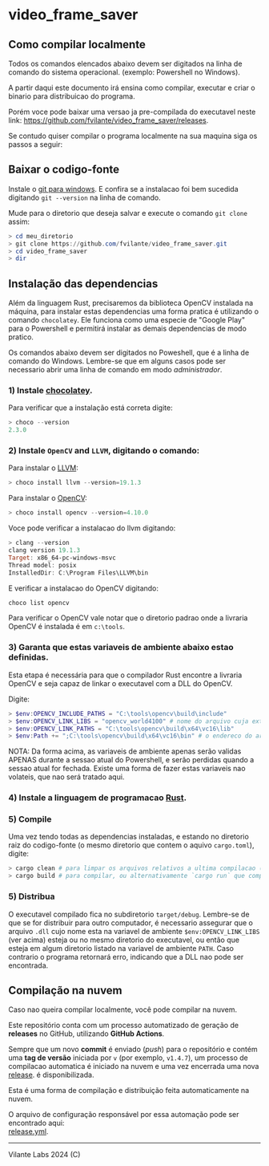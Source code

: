 # video\_frame\_saver

## Como compilar localmente

Todos os comandos elencados abaixo devem ser digitados na linha de comando do sistema operacional. (exemplo: Powershell no Windows).

A partir daqui este documento irá ensina como compilar, executar e criar o binario para distribuicao do programa.

Porém voce pode baixar uma versao ja pre-compilada do executavel neste link: https://github.com/fvilante/video_frame_saver/releases.

Se contudo quiser compilar o programa localmente na sua maquina siga os passos a seguir:

## Baixar o codigo-fonte

Instale o [git para windows](https://git-scm.com/downloads/win). E confira se a instalacao foi bem sucedida digitando `git --version` na linha de comando.

Mude para o diretorio que deseja salvar e execute o comando `git clone` assim:

```powershell
> cd meu_diretorio
> git clone https://github.com/fvilante/video_frame_saver.git
> cd video_frame_saver
> dir 
``` 

## Instalação das dependencias

Além da linguagem Rust, precisaremos da biblioteca OpenCV instalada na máquina, para instalar estas dependencias uma forma pratica é utilizando o comando `chocolatey`. Ele funciona como uma especie de "Google Play" para o Powershell e permitirá instalar as demais dependencias de modo pratico.

Os comandos abaixo devem ser digitados no Poweshell, que é a linha de comando do Windows. Lembre-se que em alguns casos pode ser necessario abrir uma linha de comando em modo _administrador_.

### 1) Instale [chocolatey](https://chocolatey.org/install).

Para verificar que a instalação está correta digite:

```powershell
> choco --version
2.3.0
```

### 2) Instale `OpenCV` and `LLVM`, digitando o comando: 

Para instalar o [LLVM](https://llvm.org/):

```powershell
> choco install llvm --version=19.1.3
```

Para instalar o [OpenCV](https://opencv.org/):

```powershell
> choco install opencv --version=4.10.0 
```

Voce pode verificar a instalacao do llvm digitando:

```powershell
> clang --version
clang version 19.1.3
Target: x86_64-pc-windows-msvc
Thread model: posix
InstalledDir: C:\Program Files\LLVM\bin
```

E verificar a instalacao do OpenCV digitando:

```powershell
choco list opencv
```

Para verificar o OpenCV vale notar que o diretorio padrao onde a livraria OpenCV é instalada é em `c:\tools`.

### 3) Garanta que estas variaveis de ambiente abaixo estao definidas. 

Esta etapa é necessária para que o compilador Rust encontre a livraria OpenCV e seja capaz de linkar o executavel com a DLL do OpenCV.

Digite:

```powershell
> $env:OPENCV_INCLUDE_PATHS = "C:\tools\opencv\build\include"
> $env:OPENCV_LINK_LIBS = "opencv_world4100" # nome do arquivo cuja extensao é .dll (porem a extensoa nao é colocada)
> $env:OPENCV_LINK_PATHS = "C:\tools\opencv\build\x64\vc16\lib"
> $env:Path += ";C:\tools\opencv\build\x64\vc16\bin" # o endereco do arquivo $env:OPENCV_LINK_LIBS
```

NOTA: Da forma acima, as variaveis de ambiente apenas serão validas APENAS durante a sessao atual do Powershell, e serão perdidas quando a sessao atual for fechada. Existe uma forma de fazer estas variaveis nao volateis, que nao será tratado aqui.

### 4) Instale a linguagem de programacao [Rust](https://www.rust-lang.org/tools/install).

### 5) Compile

Uma vez tendo todas as dependencias instaladas, e estando no diretorio raiz do codigo-fonte (o mesmo diretorio que contem o aquivo `cargo.toml`), digite:

```powershell
> cargo clean # para limpar os arquivos relativos a ultima compilacao (opcional)
> cargo build # para compilar, ou alternativamente `cargo run` que compilará e automaticamente executará o programa.
```

### 5) Distribua

O executavel compilado fica no subdiretorio `target/debug`. Lembre-se de que se for distribuir para outro computador, é necessario assegurar que o arquivo `.dll` cujo nome esta na variavel de ambiente `$env:OPENCV_LINK_LIBS` (ver acima) esteja ou no mesmo diretorio do executavel, ou então que esteja em algum diretorio listado na variavel de ambiente `PATH`. Caso contrario o programa retornará erro, indicando que a DLL nao pode ser encontrada.


## Compilação na nuvem

Caso nao queira compilar localmente, você pode compilar na nuvem.

Este repositório conta com um processo automatizado de geração de **releases** no GitHub, utilizando **GitHub Actions**.  

Sempre que um novo **commit** é enviado (_push_) para o repositório e contém uma **tag de versão** iniciada por `v` (por exemplo, `v1.4.7`), um processo de compilacao automatica é iniciado na nuvem e uma vez encerrada uma nova [release](https://github.com/fvilante/video_frame_saver/releases).  é disponibilizada.

Esta é uma forma de compilação e distribuição feita automaticamente na nuvem.

O arquivo de configuração responsável por essa automação pode ser encontrado aqui:  
[release.yml](https://github.com/fvilante/video_frame_saver/blob/main/.github/workflows/release.yml).

-------------------------------------

Vilante Labs 2024 (C)